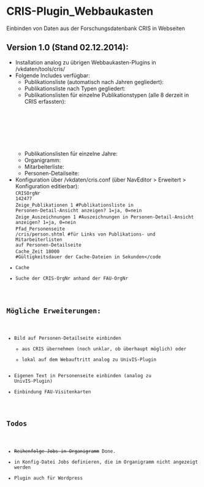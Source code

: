 CRIS-Plugin_Webbaukasten
========================

Einbinden von Daten aus der Forschungsdatenbank CRIS in Webseiten

## Version 1.0 (Stand 02.12.2014):

- Installation analog zu übrigen Webbaukasten-Plugins in /vkdaten/tools/cris/
- Folgende Includes verfügbar:
  - Publikationsliste (automatisch nach Jahren gegliedert):<br />
  <code><!--#include virtual="/vkdaten/tools/cris/publikationsliste.php" --></code>
  - Publikationsliste nach Typen gegliedert:<br />
  <code><!--#include virtual="/vkdaten/tools/cris/publikationsliste-typ.php" --></code>
  - Publikationslisten für einzelne Publikationstypen (alle 8 derzeit in CRIS erfassten):<br />
    <code><!--#include virtual="/vkdaten/tools/cris/publikationsliste-buecher.php" --></code><br />
    <code><!--#include virtual="/vkdaten/tools/cris/publikationsliste-zeitschriften.php" --></code><br />
    <code><!--#include virtual="/vkdaten/tools/cris/publikationsliste-konferenzbeitraege.php" --></code><br />
    <code><!--#include virtual="/vkdaten/tools/cris/publikationsliste-sammelbandbeitraege.php" --></code><br />
    <code><!--#include virtual="/vkdaten/tools/cris/publikationsliste-herausgeberschaften.php" --></code><br />
    <code><!--#include virtual="/vkdaten/tools/cris/publikationsliste-abschlussarbeiten.php" --></code><br />
    <code><!--#include virtual="/vkdaten/tools/cris/publikationsliste-uebersetzungen.php" --></code><br />
    <code><!--#include virtual="/vkdaten/tools/cris/publikationsliste-andere.php" --></code>
  - Publikationslisten für einzelne Jahre:<br />
    <code><!--#include virtual="/vkdaten/tools/cris/publikationsliste-jahr.php/2014" --></code>
  - Organigramm:<br />
    <code><!--#include virtual="/vkdaten/tools/cris/organigramm.php" --></code>
  - Mitarbeiterliste:<br />
    <code><!--#include virtual="/vkdaten/tools/cris/mitarbeiterliste.php" --></code>
  - Personen-Detailseite:<br />
    <code><!--#include virtual="/vkdaten/tools/cris/person.php" --></code>
- Konfiguration über /vkdaten/cris.conf (über NavEditor > Erweitert > Konfiguration editierbar):<br />
  <code>CRISOrgNr        142477</code><br />
  <code>Zeige_Publikationen        1   #Publikationsliste in Personen-Detail-Ansicht anzeigen? 1=ja, 0=nein</code><br />
  <code>Zeige_Auszeichnungen        1   #Auszeichnungen in Personen-Detail-Ansicht anzeigen? 1=ja, 0=nein</code><br />
  <code>Pfad_Personenseite        /cris/person.shtml   #für Links von Publikations- und Mitarbeiterlisten auf Personen-Detailseite</code><br />
  <code>Cache_Zeit        18000   #Gültigkeitsdauer der Cache-Dateien in Sekunden</code
- Cache
- Suche der CRIS-OrgNr anhand der FAU-OrgNr

## Mögliche Erweiterungen:
- Bild auf Personen-Detailseite einbinden
  - aus CRIS übernehmen (noch unklar, ob überhaupt möglich) oder
  - lokal auf dem Webauftritt analog zu UnivIS-Plugin
- Eigenen Text in Personenseite einbinden (analog zu UnivIS-Plugin)
- Einbindung FAU-Visitenkarten

## Todos
- <strike>Reihenfolge Jobs in Organigramm</strike> Done.
- in Konfig-Datei Jobs definieren, die im Organigramm nicht angezeigt werden
- Plugin auch für Wordpress
